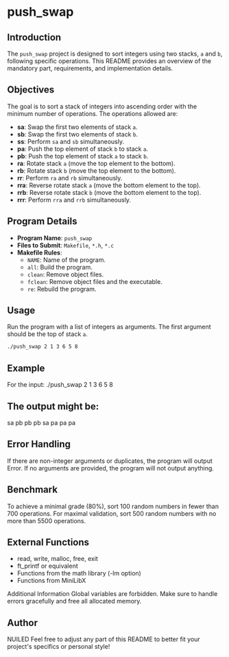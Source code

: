 
# push_swap

## Introduction

The `push_swap` project is designed to sort integers using two stacks, `a` and `b`, following specific operations. This README provides an overview of the mandatory part, requirements, and implementation details.

## Objectives

The goal is to sort a stack of integers into ascending order with the minimum number of operations. The operations allowed are:

- **sa**: Swap the first two elements of stack `a`.
- **sb**: Swap the first two elements of stack `b`.
- **ss**: Perform `sa` and `sb` simultaneously.
- **pa**: Push the top element of stack `b` to stack `a`.
- **pb**: Push the top element of stack `a` to stack `b`.
- **ra**: Rotate stack `a` (move the top element to the bottom).
- **rb**: Rotate stack `b` (move the top element to the bottom).
- **rr**: Perform `ra` and `rb` simultaneously.
- **rra**: Reverse rotate stack `a` (move the bottom element to the top).
- **rrb**: Reverse rotate stack `b` (move the bottom element to the top).
- **rrr**: Perform `rra` and `rrb` simultaneously.

## Program Details

- **Program Name**: `push_swap`
- **Files to Submit**: `Makefile`, `*.h`, `*.c`
- **Makefile Rules**:
  - `NAME`: Name of the program.
  - `all`: Build the program.
  - `clean`: Remove object files.
  - `fclean`: Remove object files and the executable.
  - `re`: Rebuild the program.

## Usage

Run the program with a list of integers as arguments. The first argument should be the top of stack `a`.

```bash
./push_swap 2 1 3 6 5 8
```
## Example
For the input:
./push_swap 2 1 3 6 5 8

## The output might be:
sa
pb
pb
pb
sa
pa
pa
pa

## Error Handling
If there are non-integer arguments or duplicates, the program will output Error.
If no arguments are provided, the program will not output anything.

## Benchmark
To achieve a minimal grade (80%), sort 100 random numbers in fewer than 700 operations.
For maximal validation, sort 500 random numbers with no more than 5500 operations.

## External Functions
- read, write, malloc, free, exit
- ft_printf or equivalent
- Functions from the math library (-lm option)
- Functions from MiniLibX

Additional Information
Global variables are forbidden.
Make sure to handle errors gracefully and free all allocated memory.

## Author
NUILED
Feel free to adjust any part of this README to better fit your project's specifics or personal style!